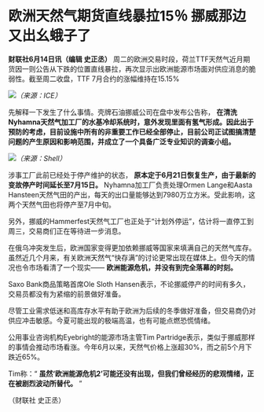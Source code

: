 

# 欧洲天然气期货直线暴拉15％ 挪威那边又出幺蛾子了

**财联社6月14日讯（编辑 史正丞）**
周二的欧洲交易时段，荷兰TTF天然气近月期货因一则公告从下跌的位置直线暴拉，再次显示出欧洲能源市场面对供应消息的脆弱性。截至周二收盘，TTF
7月合约的涨幅维持在15.15%

![](https://inews.gtimg.com/om_bt/OIjx3A0vx-YkylZ8U2D_asQlQ7UYfFtNYm0KxxOZ7lCYcAA/1000)_（来源：ICE）_

先解释一下发生了什么事情。壳牌石油挪威公司在盘中发布公告称，
**在清洗Nyhamna天然气加工厂的水基冷却系统时，意外发现里面有氢气形成。因此出于预防的考虑，目前设施中所有的非重要工作已经全部停止，目前公司正试图搞清楚问题的产生原因和影响范围，并成立了一个具备广泛专业知识的调查小组。**

![](https://inews.gtimg.com/om_bt/OtEK8Sihlv6JVwCrd9dGJdgabBtF3MbtITZGqdJN16yxAAA/1000)_（来源：Shell）_

涉事工厂此前已经处于停产维护的状态， **原本定于6月21日恢复生产，由于最新的变故停产时间延长至7月15日。** Nyhamna加工厂负责处理Ormen
Lange和Aasta Hansteen天然气田的产出，每天的出口量能够达到7980万立方米。受此影响，这两个天然气田也将停产至7月中旬。

另外，挪威的Hammerfest天然气工厂也正处于“计划外停运”，估计将一直停工到周三，交易商们正在等待进一步消息。

在俄乌冲突发生后，欧洲国家变得更加依赖挪威等国家来填满自己的天然气库存。虽然近几个月来，有关欧洲天然气“快存满”的讨论更常出现在媒体上。但今天的情况也令市场看清了一个现实——
**欧洲能源危机，并没有到完全落幕的时刻。**

Saxo Bank商品策略首席Ole Sloth Hansen表示，不论挪威停产的时间有多久，交易员都没有为紧缩的前景做好准备。

尽管工业需求低迷和高库存水平有助于欧洲为后续的冬季做好准备，但交易商仍对供应冲击敏感。今夏可能出现的极端高温，也有可能点燃恐慌情绪。

公用事业咨询机构Eyebright的能源市场主管Tim
Partridge表示，类似于挪威那样的事情会推动市场看涨。今年6月以来，天然气价格上涨超30%，而之前5个月下跌近65%。

Tim称：“ **虽然‘欧洲能源危机2’可能还没有出现，但我们曾经经历的悲观情绪，正在被剧烈波动所替代。** ”

（财联社 史正丞）

